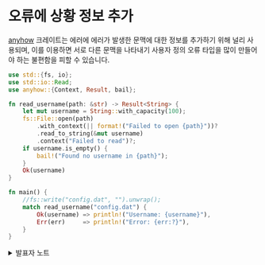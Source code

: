 # 오류에 상황 정보 추가

[anyhow](https://docs.rs/anyhow/) 크레이트는 에러에 에러가 발생한 문맥에 대한 정보를 추가하기 위해 널리 사용되며, 이를 이용하면 서로 다른 문맥을 나타내기 사용자 정의 오류 타입을 많이 만들어야 하는 불편함을 피할 수 있습니다.

```rust
use std::{fs, io};
use std::io::Read;
use anyhow::{Context, Result, bail};

fn read_username(path: &str) -> Result<String> {
    let mut username = String::with_capacity(100);
    fs::File::open(path)
        .with_context(|| format!("Failed to open {path}"))?
        .read_to_string(&mut username)
        .context("Failed to read")?;
    if username.is_empty() {
        bail!("Found no username in {path}");
    }
    Ok(username)
}

fn main() {
    //fs::write("config.dat", "").unwrap();
    match read_username("config.dat") {
        Ok(username) => println!("Username: {username}"),
        Err(err)     => println!("Error: {err:?}"),
    }
}
```

<details>

<summary>발표자 노트</summary>

* `anyhow::Result<V>`는 `Result<V, anyhow::Error>`의 타입 앨리어스(alias)입니다.
* `anyhow::Error`는 `Box<dyn Error>`의 래퍼 타입이라 할 수 있습니다. 따라서 라이브러리의 공개 API로서 사용하기에 부적합하다고 할 수 있지만 많은 애플리케이션에 널리 사용되고 있습니다.
* 필요하다면 `anyhow::Error`에 저장된 진짜 에러 타입을 꺼내어 검사할 수도 있습니다.
* `anyhow::Result<T>`가 제공하는 기능들이 Go 언어 개발자들에게는 익숙할 것입니다. Go언어에서 반환 값으로 사용하는 `(T, error)` 패턴과 비슷하기 때문입니다.

</details>
